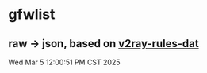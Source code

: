 # gfwlist
## raw -> json, based on [v2ray-rules-dat](https://github.com/Loyalsoldier/v2ray-rules-dat)
Wed Mar  5 12:00:51 PM CST 2025

